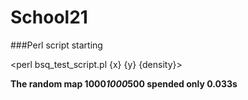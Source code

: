 School21
========


###Perl script starting 

<perl bsq_test_script.pl {x} {y} {density}>




**The random map 1000*1000*500 spended only 0.033s**




